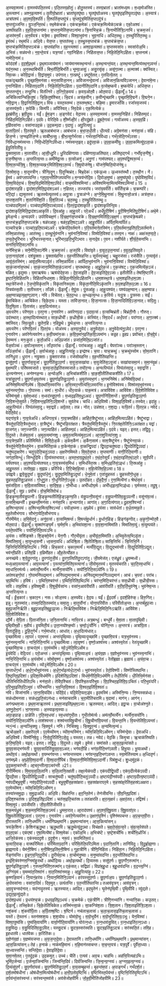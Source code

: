 

  
अ॒स्यवा॒मस्य॑। वा॒मस्य॑पलि॒तस्य॑। प॒लि॒तस्य॒होतुः॑। होतु॒स्तस्य॑। तस्य॒भ्राता॑। भ्राता॑मध्य॒मः। म॒ध्य॒मोअ॑स्ति। अ॒स्त्यश्नः॑। अश्न॒इत्यश्नः॑॥ तृ॒तीयो॒भ्राता॑। भ्राता॑घृ॒तपृ॑ष्ठः। घृ॒तपृ॑ष्ठोअस्य। घृ॒तपृ॑ष्ठ॒इति॑घृ॒तऽपृ॑ष्ठः। अ॒स्यात्र॑। अत्रा॑पश्यं। अ॒प॒श्यं॒वि॒श्पतिं॑। वि॒श्पतिं॑स॒प्तपु॑त्रं। स॒प्तपु॑त्र॒मिति॑स॒प्तऽपु॑त्रं॥  
स॒प्तयु॑ञ्जन्ति। यु॒ञ्ज॒न्ति॒रथं॑। रथ॒मेक॑चक्रं। एक॑चक्र॒मेकः॑। एक॑चक्र॒मित्येक॑ऽचक्रं। एको॒अश्वः॑। अश्वो॑वहति। व॒ह॒ति॒स॒प्तना॑मा। स॒प्तना॒मेति॑स॒प्तऽना॑मा॥ त्रि॒नाभि॑च॒क्रं। त्रि॒नाभीति॑त्रि॒ऽनाभि॑। च॒क्रम॒जरं॑। अ॒जर॑मन॒र्वं। अ॒न॒र्वंयत्र॑। यत्रे॒मा। इ॒माविश्वा॑। विश्वा॒भुव॑ना। भुव॒नाधि॑। अधि॑त॒स्थुः। त॒स्थुरिति॑त॒स्थुः॥  
इ॒मंरथं॑। रथ॒मधि॑। अधि॒ये। येस॒प्त। स॒प्तत॑स्थुः। त॒स्थु॒स्स॒प्तच॑क्रं। स॒प्तच॑क्रंस॒प्त। स॒प्तच॑क्र॒मिति॑स॒प्तऽच॑क्रं। स॒प्तव॑हन्ति। व॒ह॒न्त्यश्वाः॑। अश्वा॒इत्यश्वाः॑॥ स॒प्तस्वसा॑रः। स्वसा॑रोअ॒भि। अ॒भिसं। सन्न॑वन्ते। न॒व॒न्ते॒यत्र॑। यत्र॒गवां॑। गवां॒निहि॑ता। निहि॑तास॒प्त। निहि॒तेति॒निऽहि॑ता। स॒प्तनाम॑। नामेति॒नाम॑॥  
कोद॑दर्श। द॒द॒र्श॒प्र॒थ॒मं। प्र॒थ॒मञ्जाय॑मानं। जाय॑मानमस्थ॒न्वन्तं॑। अ॒स्थ॒न्वन्तं॒यत्। अ॒स्थ॒न्वन्त॒मित्य॑स्थ॒न्ऽवन्तं॑। यद॑न॒स्था। अ॒न॒स्थाबिभ॑र्ति। बिभ॒र्तीति॒बिभ॑र्ति॥ भूम्या॒असुः॑। असु॒रसृ॑क्। असृ॑गा॒त्मा। अ॒त्माक्व॑। क्व॑स्वित्। स्वि॒त्कः। कोवि॒द्वासं॑। वि॒द्वांस॒मुप॑। उप॑गात्। गा॒त्प्रष्टुं॑। प्रष्टु॑मे॒तत्। ए॒तदित्ये॒तत् ॥  
पाकः॑पृच्छामि। पृ॒च्छा॒मि॒मन॑सा। मन॒सावि॑जा॒नन्। अवि॑जानन्दे॒वानां॑। अवि॑जान॒न्नित्यवि॑ऽजानन्। दे॒वाना॑मे॒ना। ए॒नानिहि॑ता। निहि॑ताप॒दानि॑। निहि॒तेति॒निऽहि॑ता। प॒दानीति॑प॒दानि॑॥ व॒त्सेब॒ष्कये॑। ब॒ष्कयेधि॑। अधि॑स॒प्त। स॒प्ततन्तू॑न्। तन्तू॒न्वि। वित॑त्निरे। त॒त्नि॒रे॒क॒वयः॑। क॒वय॒ओत॒वै। ओत॒वाउ॑। ऊँ॒इत्यूँ॑॥ 14॥  
अचि॑कित्वान्चिकि॒तुषः॑। चि॒कि॒तुष॑श्चित्। चि॒दत्र॑। अत्र॑क॒वीन्। क॒वीन्पृ॑च्छामि। पृ॒च्छा॒मि॒वि॒द्मने॑। वि॒द्मने॒न। नवि॒द्वान्। वि॒द्वानिति॑वि॒द्वान्॥ वियः। यस्त॒स्तम्भ॑। त॒स्तम्भ॒षट्। षळि॒मा। इ॒मारजां॑सि। रजां॑स्य॒जस्य॑। अ॒जस्य॑रू॒पे। रू॒पेकिं। किमपि॑। अपि॑स्वित्। स्वि॒देकं॑। एक॒मित्येकं॑॥  
इ॒हब्र॑वीतु। ब्र॒वी॒तु॒यः। यईं॑। ई॒म॒ङ्ग। अ॒ङ्गवेद॑। वेदा॒स्य। अ॒स्यवा॒मस्य॑। वा॒मस्य॒निहि॑तं। निहि॑तम्प॒दं। निहि॑त॒मिति॒निऽहि॑तं। प॒दंवेः। वेरिति॒वेः॥ शी॒र्ष्णःक्षी॒रं। क्षी॒रदु॑ह्रते। दु॒ह्र॒ते॒गावः॑। गावो॑अस्य। अ॒स्य॒व॒व्रिं। व॒व्रिंवसा॑नाः। वसा॑नाउद॒कं। उ॒द॒कम्प॒दा। प॒दापुः॑। अपु॒रित्यपुः॑॥  
मा॒तापि॒तरं॑। पि॒तर॑मृ॒ते। ऋ॒तआब॑भाज। आब॑भाज। ब॒भा॒ज॒धी॒ती। धी॒त्यग्रे॑। अग्रे॒मन॑सा। मन॑सा॒सं। संहि। हिज॒ग्मे। ज॒ग्मइति॑ज॒ग्मे॥ साबी॑भ॒त्सुः। बी॒भ॒त्सुर्गर्भ॑रसा। गर्भ॑रसा॒निवि॑ध्दा। गर्भ॑र॒सेति॒गर्भ॑ऽरसा। निवि॑ध्दा॒नम॑स्वन्तः। निवि॒ध्देति॒निऽवि॑ध्दा। नम॑स्वन्त॒इत्। इदु॑पवा॒कं। उ॒प॒वा॒कमी॑युः। उ॒प॒वा॒कमित्यु॑प॒ऽवा॒कं। ई॒यु॒तिरिती॑युः॥  
यु॒क्तामा॒ता। मा॒तासी॑त्। आ॒सी॒ध्दु॒रि। धु॒रिदक्षि॑णायाः। दक्षि॑णाया॒अति॑ष्ठत्। अति॑ष्ठ॒द्गर्भः॑। गर्भो॑वृज॒नीषु॑। वृ॒ज॒नीष्व॒न्तः। अ॒न्तरित्य॒न्तः॥ अमी॑मेद्व॒त्सः। व॒त्सोअनु॑। अनु॒गां। गाम॑पश्यत्। अ॒प॒श्यद्वि॒श्वरू॒प्यं॑। वि॒श्व॒रू॒प्यं॑त्रि॒षु। वि॒श्व॒रू॒प्यख१॒॑मिति॑वि॒श्व॒ऽरू॒प्यं॑। त्रि॒षुयोज॑नेषु। यो॑जने॒ष्विति॒योज॑नेषु॥  
ति॒स्रोमा॒तॄः। मा॒तॄस्त्रीन्। त्रीन्पि॒तॄन्। पि॒तॄन्बिभ्र॑त्। बिभ्र॒देकः॑। एक॑ऊ॒ध्वः। ऊ॒ध्वस्त॑स्थौ। त॒स्थौ॒न। नें। ई॒मव॑। अव॑ग्लापयन्ति। ग्ल॒प॒य॒न्तीति॑ग्लपयन्ति॥ म॒न्त्रय॑न्तेदि॒वः। दि॒वोअ॒मुष्य॑। अ॒मुष्य॑पृ॒ष्ठे। पृ॒ष्ठेवि॑श्व॒विदं॑। वि॒श्व॒विदं॑वा॒चं। वि॒श्व॒विद॒मिति॑वि॒श्व॒ऽविदं॑। वाच॒मवि॑श्वमिन्वां। अवि॑श्वमिन्वा॒मित्यमि॑श्वऽमिन्वां॥ 15 ॥  
द्वाद॑शारन्न॒हि। द्वाद॑शार॒मिति॒द्वाद॑शऽअरं। न॒हितत्। तज्जरा॑य। जरा॑य॒वर्व॑र्ति। वर्व॑र्तिच॒क्रं। च॒क्रम्परि॑। परि॒द्यां। द्यामृ॒तस्य॑। ऋ॒तस्येत्यृ॒तस्य॑॥ आपु॒त्राः। पु॒त्राअ॑ग्ने। अ॒ग्ने॒मि॒थु॒नासः॑। मि॒थु॒नासो॒अत्र॑। अत्र॑स॒प्त। स॒प्तश॒तानि॑। श॒तानि॑विंश॒तिं। वि॒शं॒तिञ्च॑। च॒त॒स्थुः॒। त॒स्थु॒रिति॑तस्थुः॥  
पञ्च॑पादम्पि॒तरं॑। पञ्च॑पाद॒मिति॒पञ्च॑ऽपादं। पि॒तरं॒द्वाद॑शाकृतिं। द्वाद॑शाकृतिन्दि॒वः। द्वाद॑शाकृति॒मिति॒द्वाद॑शऽआकृतिं। दि॒वआ॑हुः। आ॒हुः॒परे॑। परे॒अर्धे॑। अर्धे॑पु॒री॒षिणं॑। पु॒री॒षिण॒मिति॑पु॒री॒षिणं॑॥ अथे॒मे। इ॒मेअ॒न्ये। अ॒न्यउप॑रे। उप॑रेविचक्ष॒णं। वि॒च॒क्ष॒णंस॒प्तच॑क्रे। वि॒च॒क्ष॒णमिति॑वि॒ऽच॒क्ष॒णं। स॒प्तच॑क्रे॒षळ॑रे। स॒प्तच॑क्र॒इति॑स॒प्तऽच॑क्रे। षळ॑रआहुः। षळ॑र॒इति॒षट्ऽअ॑रे। आ॒हु॒रर्पि॑तं। अर्पि॑त॒मित्यर्पि॑तं॥  
पञ्चा॑रेच॒क्रे। पञ्चा॑र॒इति॒पञ्च॑ऽअरे। च॒क्रेप॑रि॒वर्त॑माने। प॒रि॒वर्त॑माने॒तस्मि॑न्। प॒रि॒वर्त॑मान॒इति॑प॒रि॒ऽवर्त॑माने। तस्मि॒न्नात॑स्थुः। आत॑स्थुः। त॒स्थु॒र्भुव॑नानि। भुव॑नानि॒विश्वा॑। विश्वेति॒विश्वा॑॥ तस्य॒न। नाक्षः॑। अक्षः॑स्त॒प्य॒ते॒। त॒प्य॒ते॒भूरि॑भारः। भूरि॑भारस्स॒नात्। भूरि॑भार॒इति॒भूरि॑ऽभारः। स॒नादे॒व। ए॒वन। नशी॑र्यते। शी॒र्य॒ते॒सना॑भिः। सना॑भि॒रिति॒सऽना॑भिः॥  
सने॑मिच॒क्रं। सने॒मीति॒सऽने॑मि। च॒क्रम॒जरं॑। अ॒जरं॒वि। विवा॑वृते। वा॒वृ॒त॒उ॒त्त॒नायां॑। व॒वृ॒त॒इति॑ववृते। उ॒त्ता॒नायां॒दश॑। दश॑यु॒क्ताः। यु॒क्ताव॑हन्ति। व॒ह॒न्तीति॑वहन्ति॥ सूर्य॑स्य॒चक्षुः॑। चक्षू॒रज॑सा। रज॑सैति। ए॒त्यावृ॑तं। आवृ॑तं॒तस्मि॑न्। आवृ॑त॒मित्याऽवृ॑तं। तस्मि॒न्नार्पि॑ता। आर्पि॑ता॒भुव॑नानि। भुव॑नानि॒विश्वा॑। विश्वेति॒विश्वा॑॥  
सा॒कं॒जानां॑स॒प्तथं॑। सा॒कं॒जाना॒मिति॑सा॒कं॒ऽजानां॑। स॒प्तथ॑माहुः। आ॒हु॒रे॒क॒जं। ए॒क॒जंषट्। ए॒क॒जमित्ये॑क॒ऽजं। षळित्। इद्य॒माः। य॒माऋष॑यः। ऋष॑योदेव॒जाः। दे॒व॒जाइति॑। दे॒व॒जाइति॑दे॒व॒ऽजाः। इतीतीति॑॥ तेषा॑मि॒ष्टानि॑। इ॒ष्टानि॒विहि॑तानि। विहि॑तानिधाम॒शः। विहि॑ता॒नीति॒विऽहि॑तानि। धा॒म॒शस्था॒त्रे। धा॒म॒शइति॑धा॒म॒ऽशः। स्था॒त्रेरे॑जन्ते। रे॒ज॒न्ते॒विकृ॑तानि। विकृ॑तानिरूप॒शः। विकृ॑ता॒नीति॒विऽकृ॑तानि। रू॒प॒शइति॑रू॒प॒ऽशः॥ 16॥  
स्त्रिय॑स्स॒तीः। स॒तीस्तान्। ताँउ॑मे। ऊँ॒इत्यूँ॑। मे॒पुं॒सः। पुं॒सआ॑हुः। आ॒हुः॒पश्य॑त्। पश्य॑दक्ष॒ण्वान्। अ॒क्ष॒ण्वान्न। अ॒क्ष॒ण्वान्नइत्य॒क्ष॒ण्ऽवान्। नवि। विचे॑तत्। चे॒त॒द॒न्धः। अ॒न्धइत्य॒न्धः॥ क॒विर्यः। यःपु॒त्रः। पु॒त्रस्सः। सईं॑। ई॒माचि॑केत। आचि॑केत। चि॒के॒त॒यः। यस्ता। तावि॑जा॒नात्। वि॒जा॒नात्सः। वि॒जा॒नादिति॑वि॒ऽजा॒नात्। सपि॒तुः। पि॒तुष्पि॒ता। पि॒तास॑त्। अ॒स॒दित्य॑सत्॥  
अ॒वःपरे॑ण। परे॑णप॒रः। प॒रए॒ना। ए॒नाव॑रेण। अव॑रेणप॒दा। प॒दाव॒त्सं। व॒त्सम्बिभ्र॑ती। बिभ्र॑ती॒गौः। गौरुत्। उद॑स्थात्। अ॒स्था॒दित्य॑स्थात्॥ साक॒ध्रीची॑। क॒ध्रीची॒कं। कंस्वि॑त्। स्वि॒दर्धं॑। अर्धं॒परा॑। परा॑गात्। अ॒गा॒त्क्व॑। क्व॑स्वित्। स्वि॒त्सू॒ते। सू॒तेन॒हि। न॒हियू॒थे। यू॒थेअ॒न्तः। अ॒न्तरित्य॒न्तः॥  
अ॒वःपरे॑ण। परे॑णपि॒तरं॑। पि॒तरं॒यः। योअ॑स्य। अ॒स्या॒नु॒वेद॑। अ॒नु॒वेद॑प॒रः। अ॒नु॒वेदेत्य॑नु॒ऽवेद॑। प॒रए॒ना। ए॒नाव॑रेण। अव॑रेणेत्यवरेण॥ क॒वी॒यमा॑नः॒कः। क॒वि॒य॒मा॑न॒इति॑क॒वि॒ऽयमा॑नः। कइ॒ह। इ॒हप्र। प्रवो॑चत्। वो॒च॒द्दे॒वं। दे॒वम्मनः॑। मनः॒कुतः॑। कुतो॒अधि॑। अधि॒प्रजा॑तं। प्रजा॑त॒मिति॒प्रऽजा॑तं॥  
येअ॒र्वाञ्चः॑। अ॒र्वाञ्च॒स्तान्। ताँउ॒परा॑चः। ऊँ॒इत्यूँ॑। परा॑चआहुः। आ॒हु॒र्ये। येपरा॑ञ्चः। परा॑ञ्च॒स्तान्। ताँउ॑अ॒र्वाचः॑। ऊँ॒इत्यूँ॑। अ॒र्वाच॑आहुः। आ॒हु॒रित्या॑हुः॥ इन्द्र॑श्च। च॒या। याच॒क्रथुः॑। च॒क्रथु॑स्सोम। सो॒म॒तानि॑। तानि॑धु॒रा। धु॒रान। नयु॒क्ताः। यु॒क्तारज॑सः। रज॑सोवहन्ति। व॒ह॒न्तीति॑वहन्ति॥  
द्वासु॑प॒र्णा। सु॒प॒र्णास॒युजा॑। सु॒प॒र्णॆति॑सु॒ऽप॒र्णा। स॒युजा॒सखा॑या। स॒युजेति॑स॒ऽयुजा॑। सखा॑यासमा॒नं। स॒मा॒नंवृ॒क्षं। वृ॒क्षम्परि॑। परि॑षस्वजाते। स॒स्व॒जा॒ते॒इति॑सस्वजाते॥ तयो॑र॒न्यः। अ॒न्यःपिप्प॑लं। पिप्प॑लंस्वा॒दु। स्वा॒द्वत्ति॑। अ॒त्त्यन॑श्नन्। अन॑श्नन्न॒न्यः। अ॒न्योअ॒भि। अ॒भिचा॑कशीति। चा॒क॒शी॒तीति॑चाकशीति॥ 17॥  
यत्रा॑सु॒प॒र्णा। सु॒प॒र्णाअ॒मृत॑स्य। सु॒प॒र्णाइतिसु॒ऽप॒र्णाः। अ॒मृ॒त॑स्यभा॒गं। भा॒गमनि॑मेषं। अनि॑मेषंवि॒दथा॑। अनि॑मेष॒मित्यनि॑ऽमेषं। वि॒दथा॑भि॒स्वर॑न्ति। अ॒भि॒स्वर॒न्तीत्य॑भि॒ऽस्वर॑न्ति॥ इ॒नोविश्व॑स्य। विश्व॑स्य॒भुव॑नस्य। भुव॑नस्यगो॒पाः। गो॒पास्सः। समा॑। मा॒धीरः॑। धीरः॒पाकं॑। पाक॒मत्र॑। अत्रावि॑वेश। आवि॑वेश। वि॒वे॒शेति॑विवेश॥  
यस्मि॑न्वृ॒क्षे। वृ॒क्षेम॒ध्वदः॑। म॒ध्वद॑स्सु॒प॒र्णाः। म॒ध्वद॒इति॑म॒धु॒ऽअदः॑। सु॒प॒र्णानि॑वि॒शन्ते॑। सु॒प॒र्णाइतिसु॒ऽप॒र्णाः नि॒वि॒शन्ते॒सुव॑ते। नि॒वि॒शन्त॒इति॑नि॒ऽवि॒शन्ते॑। सुव॑तेच। चाधि॑। अधि॒विश्वे॑। विश्व॒इति॒विश्वे॑॥ तस्येत्। इदा॑हुः। आ॒हुः॒पिप्प॑लं। पिप्प॑लंस्वा॒दु। स्वा॒द्वग्रे॑। अग्रे॒तत्। तन्न। नोत्। उन्न॑शत्। न॒श॒द्यः। यःपि॒तरं॑। पि॒तर॒न्न। नवेद॑। वेदेति॒वेद॑॥  
यद्गा॑य॒त्रे। गा॒य॒त्रेअधि॑। अधि॑गाय॒त्रं। गा॒य॒त्रमाहि॑तं। आहि॑तं॒त्रैष्टु॑भात्। आहि॑त॒मित्याऽहि॑तं। त्रैष्टु॑भाद्वा। त्रैस्तु॑भा॒दिति॒त्रैस्तु॑भात्। वा॒त्रैष्टु॑भं। त्रैष्टु॑भन्नि॒रत॑क्षत। त्रैस्तु॑भ॒मिति॒त्रैस्तु॑भं। नि॒रत॑क्ष॒तेति॑निः॒ऽअत॑क्षत॥ यद्वा॑। वा॒जग॑त्। जग॒ज्जग॑ति। जग॒त्याहि॑तं। आहि॑तम्प॒दं। आहि॑त॒मित्याऽहि॑तं। प॒दंये। यइत्। इत्तत्। तद्वि॒दुः। वि॒दुस्ते। तेअ॑मृत॒त्वं। अ॒मृ॒त॒त्वमा॑नशुः। अ॒मृ॒त॒त्वमित्य॑मृ॒त॒ऽत्वं। आ॒न॒शुरित्या॑न॒शुः॥  
गा॒य॒त्रेण॒प्रति॑। प्रति॑मिमिते। मि॒मि॒ते॒अ॒र्कं। अ॒र्कम॒र्केण॑। अ॒र्केण॒साम॑। साम॒त्रैष्टु॑भेन। त्रैष्टु॑भेनवा॒कं। त्रैस्तु॑भे॒नेति॒त्रैस्तु॑भेन। वा॒कमिति॑वा॒कं॥ वा॒केन॑वा॒कं। वा॒कन्द्वि॒पदा॑। द्वि॒पदा॒चतु॑ष्पदा। द्वि॒पदेति॑द्वि॒ऽपदा॑। चतु॑ष्पदा॒क्षरे॑ण। चतुः॑प॒देति॒चतुः॑ऽपदा। अ॒क्षरे॑णमिमते। मि॒म॒ते॒स॒प्त। स॒प्तवाणीः॑। वाणी॒रिति॒वाणीः॑॥  
जग॑ता॒सिन्धुं॑। सिन्धुं॑दि॒वि। दि॒व्य॑स्तभायत्। अ॒स्त॒भा॒य॒द्र॒थं॒त॒रे। र॒थं॒त॒रेसूर्यं॑। र॒थं॒त॒रइति॑र॒थं॒ऽत॒रे। सूर्यं॒परि॑। पर्य॑पश्यत्। अ॒प॒श्यदित्य॑पश्यत्॥ गा॒य॒त्रस्य॑स॒मिधः॑। स॒मिध॑स्ति॒स्रः। स॒मिध॒इति॑सं॒ऽइधः॑। ति॒स्रआ॑हुः। आ॒हु॒स्ततः॑। ततो॑म॒ह्ना। म॒ह्नाप्र। प्ररि॑रिचे। रि॒रि॒चेम॒हि॒त्वा। म॒हि॒त्वेति॑म॒हि॒ऽत्वा॥ 18॥  
उप॑ह्वये। ह्व॒ये॒सु॒दुघां॑। सु॒दुघां॑धे॒नुं। सु॒दुघा॒मिति॑सु॒ऽदुघां॑। धे॒नुमे॒तां। ए॒तांसु॒हस्तः॑। सु॒हस्तो॑गो॒धुक्। सु॒हस्त॒इति॑सु॒ऽहस्तः॑। गो॒धुगु॒त। गो॒धुगिति॑गो॒ऽधुक्। उ॒तदो॑हत्। दो॒ह॒दै॒नां॒। ए॒ना॒मित्ये॑नां॥ श्रेष्ठं॑स॒वं। स॒वंस॑वि॒ता। स॒वि॒तासा॑विषत्। सा॒वि॒ष॒न्नः॒। नो॒भी॑ध्दः। अभी॑ध्दोघ॒र्मः। अभी॑ध्द॒इत्य॒भिऽइ॑ध्दः। घ॒र्मस्तत्। तदु॒षु। ऊँ॒इत्यूँ॑। सुप्र। प्रवो॑चं। वो॒च॒मिति॑वोचं॥  
हि॒ङ्कृ॒ण्व॒तीव॑सु॒पत्नी॑। हि॒ङ्कृ॒ण्वतीति॑हि॒ङ्ऽकृ॒ण्व॒ति। व॑सु॒पत्नी॒वसू॑नां। व॒सु॒पत्नीति॑व॒सु॒ऽपत्नी॑। वसू॑नांव॒त्सं। व॒त्समि॒च्छन्ती॑। इ॒च्छन्ती॒मन॑सा। मन॑सा॒भि। अ॒भ्यागा॑त्। आगा॑त्। अ॒गा॒दित्य॑गात्॥ दु॒हाम॒श्विभ्यां॑। अ॒श्विभ्या॒पयः॑। अ॒श्विभ्या॒मित्य॒श्विऽभ्यां॑। पयो॑अ॒घ्य्ना। अ॒घ्न्येयं। इ॒यंसा। साव॑र्धतां। व॒र्ध॒ताम्म॒ह॒ते। म॒ह॒तेसौभ॑गाय। सौभ॑गा॒येति॒सौभ॑गाय॥  
गौर॑मीमेत्। अ॒मि॒मे॒दनु॑। अनु॑व॒त्सं। व॒त्सम्मि॒षन्तं॑। मि॒षन्तं॑मू॒र्धानं॑। मू॒र्धानं॒हिङ्। हिङ्ग॑कृणॊत्। अ॒कृ॒णॊ॒न्मोत॒वै। मोत॒वाउ॑। ऊँ॒इत्यूँ॑॥ सृक्वा॑णङ्घ॒र्मं। घ॒र्मम॒भि। अ॒भिवा॑वशा॒ना। वा॒व॒शा॒नामिमा॑ति। मिमा॑तिमा॒युं। मा॒युम्पय॑ते। पय॑ते॒पयो॑भिः। पयो॑भि॒रिति॒पयः॑ऽभिः॥  
अ॒यंसः। सशि॑ङ्क्ते। शि॒ङ्क्ते॒येन॑। येन॒गौः। गौर॒भीवृ॑ता। अ॒भीवृ॑ता॒मिमा॑ति। अ॒भिवृ॒तेत्य॒भिऽवृ॑ता। मिमा॑तिमा॒युं। मा॒युन्ध्व॒सनौ॑। ध्व॒सना॒वधि॑। अधि॑श्रि॒ता। श्रि॒तेति॑श्रि॒ता॥ साचि॒त्तिभिः॑। चि॒त्तिभि॒र्नि। चि॒त्तिभि॒रिति॑चि॒त्तिऽभिः॑। निहि। हिच॒कार॑। च॒कार॒मर्त्यं॑। मर्त्यं॑वि॒द्युत्। वि॒द्युद्भव॑न्ती। वि॒द्युदिति॑वि॒ऽद्युत्। भव॑न्ती॒प्रति॑। प्रति॑व॒व्रिं। व॒व्रिमौ॑हत। औ॒ह॒तेत्यौ॑हत॥  
अनच्छ॑ये। श॒ये॒तु॒रगा॑तु। तु॒रगा॑तुजी॒वं। तु॒रगा॒त्विति॑तु॒रऽगा॑तु। जी॒वमेज॑त्। एज॑ध्रु॒वं। ध्रु॒वम्मध्ये॑। मध्य॒आप॒स्त्यानां॑। आप॒स्त्यानां॑। प॒स्त्या॑ना॒मिति॑प॒स्त्यानां॑॥ जी॒वोमृ॒तस्य॑। मृ॒तस्य॑चरति। च॒र॒ति॒स्व॒धाभिः॑। स्व॒धाभि॒रम॑र्त्यः। अम॑र्त्यो॒मर्त्ये॑न। मर्त्ये॑ना॒सयो॑निः। सयो॑नि॒रिति॒सऽयो॑निः॥ 19॥  
अप॑श्यङ्गो॒पां। गो॒पामनि॑पद्यमानं। अनि॑पद्य॒मान॒माच॑। अनि॑पद्य॒मान॒मनि॑ऽपद्यमानं। आच॑। च॒परा॑। परा॑च। च॒प॒थिभिःः॑। ह॒विष॑। । प॒थिभि॒श्चर॑न्तं। प॒थिभि॒रिति॑प॒थिऽभिः॑। चर॑न्त॒मिति॒चर॑न्तं॥ सस॒ध्रीचीः॑। स॒ध्रीची॒स्सः। सवि। ताह॒विषः॑। ह॒विषषूचीः॑। वि॒षूची॒र्वसा॑नः। वसा॑न॒आव॑रीवर्ति। आव॑रीवर्ति। व॒री॒व॒र्ति॒भुव॑नेषु। भुव॑नेष्व॒न्तः। अ॒न्तरित्य॒न्तः॥  
यईं॑। ईं॒च॒कार॑। च॒कार॒न। नसः। सोअ॒स्य। अ॒स्यवे॑द। वे॒द॒यः। यईं॑। ईं॒द॒दर्श॑। द॒दर्श॒हिरु॑क्। हिरु॒गित्। इन्नु। नुतस्मा॑त्। तस्मा॒दिति॒तस्मा॑त्॥ समा॒तुः। मा॒तुर्योना॑। योना॒परि॑वीतः। परि॑वीतोअ॒न्तः। अ॒न्तर्ब॑हुप्र॒जाः। ब॒हुप्र॒जानिर्ऋ॑तिं। ब॒हु॒प्र॒जाइति॑ब॒हु॒ऽप्र॒जाः। निर्ऋ॑ति॒मावि॑वेश। निर्ऋ॑ति॒मिति॒निःऽऋ॑तिं। आवि॑वेश। वि॒वे॒शेति॑विवेश॥  
द्यौर्मे। मे॒पि॒ता। पि॒ताज॑नि॒ता। ज॒नि॒तानाभिः॑। नाभि॒रत्र॑। अत्र॒बन्धुः॑। बन्धु॑र्मे। मे॒मा॒ता। मा॒तापृ॑थि॒वी। पृ॒थि॒वीम॒ही। म॒हीयं। इ॒यमिती॒यं॥ उ॒त्ता॒नयो॑श्च॒म्वोः॑। च॒म्वो॒३॒॑र्योनिः॑। योनि॑र॒न्तः। अ॒न्तरत्र॑। अत्रा॑पि॒ता। पि॒तादु॑हि॒तुः। दु॒हि॒तुर्गर्भं॑। गर्भ॒माधा॑त्। आधा॑त्। अ॒धा॒दित्य॑धात्॥  
पृ॒च्छामि॑त्वा। त्वा॒परं॑। पर॒मन्तः॑। अन्तः॑पृ॒थि॒व्याः। पृ॒थि॒व्याःपृ॒च्छामि॑। पृ॒च्छामि॒यत्र॑। यत्र॒भुव॑नस्य। भुव॑नस्य॒नाभिः॑। नाभि॒रिति॒नाभिः॑॥ पृ॒च्छामि॑त्वा। त्वा॒वृष्णः॑। वृष्णो॒अश्व॑स्य। अश्व॑स्य॒रेतः॑। रेतः॑पृ॒च्छामि॑। पृ॒च्छामि॑वा॒चः। वा॒चःप॑र॒मं। प॒र॒मंव्यो॑म। व्यो॒३॒॑मेति॒विऽओ॑म॥  
इ॒यंवेदिः॑। वेदिः॒परः॑। परो॒अन्तः॑। अन्तः॑पृथि॒व्याः। पृ॒थि॒व्याअ॒यं। अ॒यंय॒ज्ञः। य॒ज्ञोभुव॑नस्य। भुव॑नस्य॒नाभिः॑। नाभि॒रिति॒नाभिः॑॥ अ॒यंसोमः॑। सोमो॒वृष्णः॑। वृष्णो॒अश्व॑स्य। अश्व॑स्य॒रेतः॑। रेतो॑ब्र॒ह्मा। ब्र॒ह्मायं। अ॒यंवा॒चः। वा॒चःप॑र॒मं। प॒र॒मंव्यो॑म। व्यो३॒॑मेति॒विऽओ॑म॥ 20॥  
स॒प्तार्ध॑ग॒र्भा। अ॒र्ध॒ग॒र्भाभुव॑नस्य। अ॒र्ध॒ग॒र्भाइत्य॑र्ध॒ऽग॒र्भाः। भुव॑नस्य॒रेतः॑। ऱेतो॒विष्णॊः॑। विष्णॊ॑स्तिष्ठन्ति। ति॒ष्ठ॒न्ति॒प्र॒दिशा॑। प्र॒दिशा॒विध॑र्मणि। प्र॒दिशेति॑प्र॒ऽदिशा॑। विध॑र्म॒णीति॒विऽध॑र्मणि॥ तेधी॒तिभिः॑। धी॒तिभि॒र्मन॑सा। धीतिभिरितिधीतिऽभिः। मन॑सा॒ते। तेवि॑प॒श्चितः॑। वि॒पश्चि॒तःपरि॑भुवः। वि॒प॒श्चित॒इति॑वि॒पः॒ऽचितः॑। परि॒भुवः॑परि॑। प॒रि॒भुव॒इति॑प॒रि॒ऽभुवः॑। परि॑भवन्ति। भ॒व॒न्ति॒वि॒श्वतः॑। वि॒श्वत॒इति॑वि॒श्वतः॑॥  
नवि। विजा॑नामि। जा॒ना॒मि॒यदि॑व। यदि॑वे॒दं। यदि॒वेति॒यत्ऽइ॑व। इ॒दमस्मि॑। अस्मि॑नि॒ण्यः। नि॒ण्यस्सन्न॑ध्दः। सन्न॑ध्दोमनसा। सन्न॑ध्द॒इति॒संऽन॑ध्दः। मन॑साचरामि। च॒रा॒मीति॑चरामि॥ य॒दामा॑। माग॑न्। आग॑न्। अग॑न्प्रथम॒जाः। प्र॒थ॒म॒जाऋ॒तस्य॑। प्र॒थ॒म॒जाइति॑प्र॒थ॒म॒ऽजाः। ऋ॒तस्यात्। आदित्। इद्वा॒चः। वा॒चोअ॑श्नुते। अ॒श्नु॒ते॒भा॒गं। भा॒गम॒स्याः। अ॒स्याइत्य॒स्याः॥  
अपा॒ङ्प्राङ्। प्राङे॑ति। ए॒ति॒स्व॒धया॑। स्व॒धया॑गृभी॒तः। गृ॒भी॒तोम॑र्त्यः। अम॑र्त्यो॒मर्त्ये॑न। मर्त्ये॑ना॒सयो॑निः। सयो॑नि॒रिति॒सऽयो॑निः॥ ताश॑श्वन्ता। शश्व॑न्ताविषू॒चीना॑। वि॒षू॒चीना॑वि॒यन्ता॑। वि॒यन्ता॒नि। वि॒यन्तेति॑वि॒ऽयन्ता॑। न्य१॒॑न्यं। अ॒न्यञ्चि॒क्युः। चि॒क्युर्न। ननि। निचि॑क्युः। चि॒क्यु॒र॒न्यं। अ॒न्यमित्य॒न्यं॥  
ऋ॒चोअ॒क्षरे॑। अ॒क्षरे॑पर॒मे। प॒र॒मेव्यो॑मन्। व्यो॑म॒न्यस्मि॑न्। व्यो॑म॒न्निति॒विऽओ॑मन्। यस्मि॑न्दे॒वाः। दे॒वाअधि॑। अधि॒विश्वे॑। विश्वे॑निषे॒दुः। नि॒से॒दुरिति॑नि॒ऽसे॒दुः॥ यस्तत्। तन्न। नवेद॑। वेद॒किं। किमृ॒चा। ऋ॒चाक॑रिष्यति। क॒रि॒ष्य॒ति॒ये। यइत्। इत्तत्। तद्वि॒दुः। वि॒दुस्ते। तइ॒मे। इ॒मेसं। समा॑सते। आ॒स॒त॒इत्या॑सते॥  
सू॒य॒व॒साद्भग॑वती। सु॒य॒व॒सादिति॑सु॒य॒व॒स॒ऽअत्। भग॑वती॒हि। भग॑व॒तीति॒भग॑ऽवती। हिभू॒याः। भू॒याअथो॑। अथो॑व॒यं। अथो॒इत्यथो॑। व॒यम्भग॑वन्तः। भग॑वन्तस्याम। भग॑वन्त॒इति॒भग॑ऽवन्तः। स्या॒मेति॑स्याम॥ अ॒ध्दितृणं॑। तृण॑मघ्न्ये। अ॒घ्न्ये॒वि॒श्व॒दानीं॑। वि॒श्व॒दानीं॒पिब॑। वि॒श्व॒दानी॒मिति॑वि॒श्व॒ऽदानीं॑। पिब॑शु॒ध्दं। शु॒ध्दमु॑द॒कं। उ॒द॒कमा॒चर॑न्ती। आ॒चर॒न्तीत्या॒ऽचर॑न्ती ॥21॥  
गौ॒रीर्मि॑माय। मि॒मा॒य॒स॒लि॒लानि॑। स॒लि॒लानि॒तक्ष॑ती। तक्ष॒त्येक॑पदी। एक॑पदीद्वि॒पदी॑। एक॑प॒दीत्येक॑ऽपदी। द्वि॒पदी॒सा। द्वि॒पदीति॑द्वि॒ऽपदी॑। साचतु॑ष्पदी। चतु॑ष्प॒दीति॒चतुः॑ऽपदी॥ अ॒ष्टाप॑दी॒नव॑पदी। अ॒ष्टाप॒दीत्य॒ष्टाऽप॑दी। नव॑पदीबभू॒वुषी॑। नव॑प॒दीति॒नव॑ऽपदी। बभू॒वुषी॑स॒हस्रा॑क्षरा। स॒हस्रा॑क्षरापर॒मे। स॒हस्रा॑क्ष॒रेति॑स॒हस्र॑ऽअक्षरा। प॒र॒मेव्यो॑मन्। व्यो॑म॒न्निति॒विऽओ॑मन्॥  
तस्या॑स्समु॒द्राः। स॒मु॒द्राअधि॑। अधि॒वि। विक्ष॑रन्ति। क्ष॒र॒न्ति॒तेन॑। तेन॑जीवन्ति। जी॒व॒न्ति॒प्र॒दिशः॑। प्र॒दिश॒श्चत॑स्रः। प्र॒दिश॒इति॑प्र॒ऽदिशः॑। चत॑स्र॒इति॒चत॑स्रः॥ ततः॑क्षरति। क्ष॒र॒त्य॒क्षरं॑। अ॒क्षरं॒तत्। तद्विश्वं॑। विश्व॒मुप॑। उप॑जीवति। जी॒व॒तीति॑जीवति॥  
श॒क॒मयं॑धू॒मं। श॒क॒मय॒मिति॑श॒क॒ऽमयं॑। धू॒ममा॒रात्। आ॒राद॑पश्यं। अ॒प॒श्यं॒वि॒षू॒वता। वि॒षू॒वता॑प॒रः। वि॒षू॒वतेति॑वि॒षू॒ऽवता॑। प॒रए॒ना। ए॒नाव॑रेण। अव॑रे॒णॆत्यव॑रेण॥ उ॒क्षाणं॒पृश्निं॑। पृश्नि॑मपचन्त। अ॒प॒च॒न्त॒वी॒राः। वी॒रास्तानि॑। तानि॒धर्मा॑णि। धर्मा॑णिप्रथ॒मानि॑। प्र॒थ॒मान्या॑सन्। आ॒स॒न्नित्या॑सन्॥  
त्रयः॑के॒शिनः॑। के॒शिन॑ऋ॒तु॒था। ऋ॒तु॒थावि। ऋ॒तु॒थेत्यृ॑तु॒ऽथा। विच॑क्षते। च॒क्ष॒ते॒सं॒व॒त्स॒रे। सं॒व॒त्स॒रेव॑पते। व॒प॒त॒एकः॑। एक॑एषां। ए॒षा॒मित्ये॑षां॥ विश्व॒मेकः॑। एको॑अ॒भि। अ॒भिच॑ष्टॆ। च॒ष्टे॒शची॑भिः। शची॑भि॒र्ध्राजिः॑। ध्राजि॒रेक॑स्य। एक॑स्यददृशे। द॒दृ॒शे॒न। नरू॒पं। रू॒पमिति॑रू॒पं॥  
च॒त्वारि॒वाक्। वाक्परि॑मिता। परि॑मिताप॒दानि॑। परि॑मि॒तेति॒परि॑ऽमिता। प॒दानि॒तानि॑। तानि॑विदुः। वि॒दु॒र्ब्रा॒ह्म॒णाः। ब्रा॒ह्म॒णाये। येम॑नी॒षिणः॑। म॒नी॒षिण॒इति॑म॒नी॒षिणः॑॥ गुहा॒त्रीणि॑। त्रीणि॒निहि॑ता। निहि॑ता॒न। निहि॒तेति॒निऽहि॑ता। नेङ्ग॑यन्ति। इ॒ङ्ग॒य॒न्ति॒तु॒रीयं॑। तु॒रीयं॑वा॒चः। वा॒चोम॑नु॒ष्याः। म॒नुष्या॑वदन्ति। व॒द॒न्तीति॑वदन्ति॥  
इन्द्रं॑मि॒त्रंवरु॑णम॒ग्निमा॑हुः॒रथो॑। अथो॑दि॒व्यः। अथो॒इत्यथो॑। दि॒व्यस्सः। ससु॑प॒र्णः। सु॒प॒र्णोग॒रुत्मा॑न्। सु॒प॒र्णइति॑सु॒ऽप॒र्णः। ग॒रुत्मा॒निति॑ग॒रुत्मा॑न्॥ एकं॒सत्। सद्विप्राः॑। विप्रा॑ब॒हु॒धा। ब॒हु॒धाव॑दन्ति। व॒द॒न्त्य॒ग्निं। अ॒ग्निंय॒मं। य॒मम्मा॑त॒रिश्वा॑नं। मा॒त॒रिश्वा॑नमाहुः। आ॒हु॒रित्या॑हुः॥ 22॥  
कृ॒ष्णन्नि॒यानं॑। नि॒यानं॒हर॑यः। नि॒यान॒मिति॑नि॒ऽयानं॑। हर॑यस्सुप॒र्णाः। सु॒प॒र्णाअ॒पः। सु॒प॒र्णाइति॑सु॒ऽप॒र्णाः। अ॒पोवसा॑नाः। वसा॑ना॒दिवं॑। दिव॒मुत्। उत्प॑तन्ति। प॒त॒न्तीति॑पतन्ति॥ तआव॑वृत्रन्। आव॑वृत्रन्। अ॒व॒वृ॒त्रन्सद॑नात्। सद॑नादृ॒तस्य॑। ऋ॒तस्यात्। आदित्। इद्घृ॒तेन॑। घृ॒तेन॑पृथि॒वी। पृ॒थि॒वीवि। व्यु॑द्यते। उ॒द्य॒त॒इत्यु॑द्यते॥  
द्वाद॑शप्र॒धयः॑। प्र॒धय॑श्च॒क्रं। प्र॒धय॒इति॑प्र॒ऽधयः॑। च॒क्रमेकं॑। एकं॒त्रीणि॑। त्रीणि॒नभ्या॑नि। नभ्या॑नि॒कः। कउ॒तत्। ऊँ॒इत्यूँ॑। तच्चि॒केत॑। चि॒के॒तेति॑चिकेत॥ तस्मि॑न्त्सा॒कं। सा॒कन्त्रि॑श॒ताः। त्रि॒श॒तान। त्रि॒श॒ताइति॑त्रि॒ऽश॒ताः। नशं॒कवः॑। शं॒कवो॑र्पि॒ताः। अ॒र्पि॒ताष्ष॒ष्टिः। ष॒ष्टिर्न। नच॑लाच॒लासः॑। च॒ला॒च॒लास॒इति॑च॒लाच॒लासः॑॥  
यस्ते॑। ते॒स्तनः॑। स्तन॑श्शश॒यः। श॒श॒योयः। योम॑यो॒भूः। म॒यो॒भूर्येन॑। म॒यो॒भूरिति॑म॒यः॒ऽभूः। येन॒विश्वा॑। विश्वा॒पुष्य॑सि। पुष्य॑सि॒वार्या॑णि। वार्या॒णीति॒वार्या॑णि॥ योर॑त्न॒धाः। र॒त्न॒धाव॑सु॒वित्। र॒त्न॒धाइति॑र॒त्न॒ऽधाः। व॒सु॒विद्यः। व॒सु॒विदिति॑व॒सु॒ऽवित्। यस्सु॒दत्रः॑। सु॒दत्र॒स्सर॑स्वति। सु॒दत्र॒इति॑सु॒ऽदत्रः॑। सर॑स्वति॒तं। तमि॒ह। इ॒हधात॑वे। धात॑वेकः। क॒रिति॑कः॥  
य॒ज्ञेन॑य॒ज्ञं। य॒ज्ञम॑यजन्त। अ॒य॒ज॒न्त॒दे॒वाः। दे॒वास्तानि॑। तानि॒धर्मा॑णि। धर्मा॑णिप्रथ॒मानि॑। प्र॒थ॒मान्या॑सन्। आ॒स॒न्नित्या॑सन्॥ तेह॑। ह॒नाकं॑। नाकं॑महि॒मानः॑। म॒हि॒मान॑स्सचन्त। स॒च॒न्त॒यत्र॑। यत्र॒पूर्वे॑। पूर्वे॑सा॒ध्याः। सा॒ध्यास्सन्ति॑। सन्ति॑दे॒वाः। दे॒वाइति॑दे॒वाः।  
स॒मा॒नमे॒तत्। ए॒तदु॑द॒कं। उ॒द॒कमुत्। उच्च॑। चैति॑। एत्यव॑। अव॒च। चाह॑भिः। अह॑भि॒रित्यह॑ऽभिः॥ भूमिं॑प॒र्जन्याः॑। प॒र्जन्या॒जिन्व॑न्ति। जिन्व॑न्ति॒दिवं॑। दिवं॑जिन्वन्ति। जि॒न्व॒न्य॒ग्नयः॑। अ॒ग्नय॒इत्य॒ग्नयः॑॥  
दि॒व्यंसु॑प॒र्णं। सु॒प॒र्णंवा॑यसं। सु॒प॒र्णमिति॑सु॒ऽप॒र्णं। वा॒य॒सम्बृ॒हन्तं॑। बृ॒हन्त॑म॒पां। अ॒पाङ्गर्भं॑। गर्भं॑दर्श॒तं। द॒र्श॒तमोष॑धीनां। ओष॑धीना॒मित्योष॑धीनां॥ अ॒भी॒प॒तोवृ॒ष्टिभिः॑। वृ॒ष्टिभि॑स्त॒र्पय॑न्तं। वृ॒ष्टिभि॒रिति॑वृ॒ष्टिऽभिः॑। त॒र्पय॑न्तं॒सर॑स्वन्तं। सर॑स्वन्त॒मव॑से। अव॑सेजोहवीमि। जो॒ह॒वी॒मीति॑जोहवीमि॥ 23॥  
